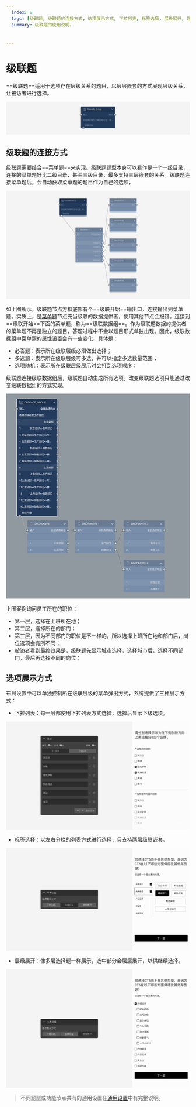 ```yaml
---
  index: 8
  tags: [级联题, 级联题的连接方式, 选项展示方式, 下拉列表, 标签选择, 层级展开, 题型节点]
  summary: 级联题的使用说明。


---
```







# 级联题

==级联题==适用于选项存在层级关系的题目，以层层嵌套的方式展现层级关系，让被访者进行选择。

<img src='../assets/questionnaireNodes/08cascade/node.png'>

## 级联题的连接方式

级联题需要结合==菜单题==来实现。级联题题型本身可以看作是一个一级目录，连接的菜单题好比二级目录、甚至三级目录，最多支持三层嵌套的关系。级联题连接菜单题后，会自动获取菜单题的题目作为自己的选项，

<img src='../assets/questionnaireNodes/08cascade/canvas.png'>

如上图所示，级联题节点方框底部有个==级联开始==输出口，连接输出到菜单题。实质上，是[菜单题](./07dropdown.md)节点充当级联的数据提供者，使用其他节点会报错。连接到 ==级联开始==下面的菜单题，称为==级联数据组==。作为级联题数据的提供者的菜单题不再是独立的题目，答题过程中不会以题目形式单独出现。因此，级联数据组中菜单题的属性设置会有一些变化，具体是：

+ 必答题：表示所在级联层级必须做出选择；
+ 多选题：表示所在级联层级可多选，并可以指定多选数量范围；
+ 选项随机：表示所在级联层级展示时会打乱选项顺序；

级联题连接级联数据组后，级联题自动生成所有选项。改变级联题选项只能通过改变级联数据组的方式实现。

<img src='../assets/questionnaireNodes/08cascade/cascade.png'>

上图案例询问员工所在的职位：
+ 第一层，选择在上班所在地；
+ 第二层，选择所在的部门；
+ 第三层，因为不同部门的职位是不一样的，所以选择上班所在地和部门后，岗位选项会有所不同；
+ 被访者看到最终效果是，级联题先显示城市选择，选择城市后，选择不同部门，最后再选择不同的岗位；


## 选项展示方式

布局设置中可以单独控制所在级联层级的菜单弹出方式，系统提供了三种展示方式：
+ 下拉列表：每一层都使用下拉列表方式选择，选择后显示下级选项。

<img src='../assets/questionnaireNodes/08cascade/dropdown.png'>

+ 标签选择：以左右分栏的列表方式进行选择，只支持两层级联嵌套。

<img src='../assets/questionnaireNodes/08cascade/tabs.png'>

+ 层级展开：像多层选择题一样展示，选中部分会层层展开，以供继续选择。

<img src='../assets/questionnaireNodes/08cascade/expand.png'>

> 不同题型或功能节点共有的通用设置在[通用设置](../../11nodeSettings/concept.md)中有完整说明。